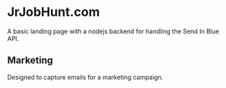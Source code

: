 # JrJobHunt.com

A basic landing page with a nodejs backend for handling the Send In Blue API.

## Marketing

Designed to capture emails for a marketing campaign.
